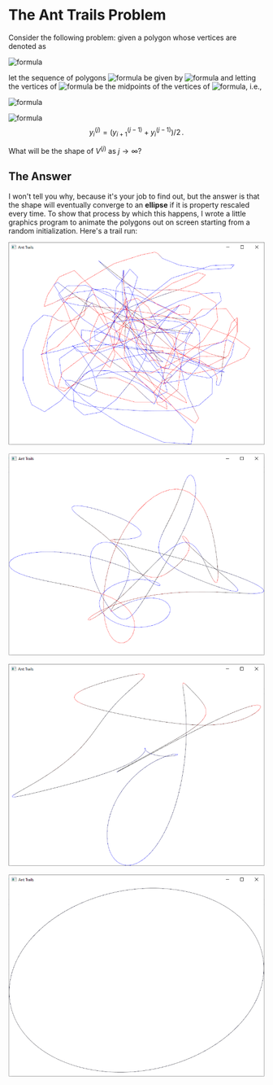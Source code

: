 # The Ant Trails Problem

Consider the following problem: given a polygon whose vertices are denoted as

![formula](https://render.githubusercontent.com/render/math?math=V=\{(x_i,y_i)\}_{i=0}^N,)

let the sequence of polygons ![formula](https://render.githubusercontent.com/render/math?math=V^{(j)}) be given by ![formula](https://render.githubusercontent.com/render/math?math=V^{(0)}=V) and letting the vertices of ![formula](https://render.githubusercontent.com/render/math?math=V^{(j)}) be the midpoints of the vertices of ![formula](https://render.githubusercontent.com/render/math?math=V^{(j-1)}), i.e.,

![formula](https://render.githubusercontent.com/render/math?math=V^{(j)}=\{(x_i^{(j)},y_i^{(j)})\}_{i=0}^N,)

![formula](https://render.githubusercontent.com/render/math?math=x_i^{(j)}=(x_{i+1}^{(j-1)}+x_i^{(j-1)})/2,)
$$y_i^{(j)} = (y_{i+1}^{(j - 1)} + y_i^{(j - 1)}) / 2\,.$$

What will be the shape of $V^{(j)}$ as $j \rightarrow \infty$?

## The Answer

I won't tell you why, because it's your job to find out, but the answer is that the shape will eventually converge to an **ellipse** if it is property rescaled every time. To show that process by which this happens, I wrote a little graphics program to animate the polygons out on screen starting from a random initialization. Here's a trail run:

![im0](images/im1.png)

![im1](images/im2.png)

![im2](images/im3.png)

![im3](images/im4.png)

